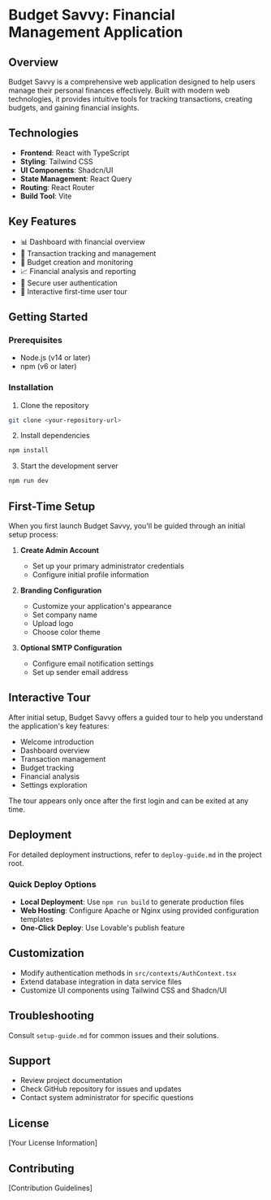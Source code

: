 
# Budget Savvy: Financial Management Application

## Overview

Budget Savvy is a comprehensive web application designed to help users manage their personal finances effectively. Built with modern web technologies, it provides intuitive tools for tracking transactions, creating budgets, and gaining financial insights.

## Technologies

- **Frontend**: React with TypeScript
- **Styling**: Tailwind CSS
- **UI Components**: Shadcn/UI
- **State Management**: React Query
- **Routing**: React Router
- **Build Tool**: Vite

## Key Features

- 📊 Dashboard with financial overview
- 💸 Transaction tracking and management
- 🏦 Budget creation and monitoring
- 📈 Financial analysis and reporting
- 🔐 Secure user authentication
- 🚀 Interactive first-time user tour

## Getting Started

### Prerequisites

- Node.js (v14 or later)
- npm (v6 or later)

### Installation

1. Clone the repository
```bash
git clone <your-repository-url>
```

2. Install dependencies
```bash
npm install
```

3. Start the development server
```bash
npm run dev
```

## First-Time Setup

When you first launch Budget Savvy, you'll be guided through an initial setup process:

1. **Create Admin Account**
   - Set up your primary administrator credentials
   - Configure initial profile information

2. **Branding Configuration**
   - Customize your application's appearance
   - Set company name
   - Upload logo
   - Choose color theme

3. **Optional SMTP Configuration**
   - Configure email notification settings
   - Set up sender email address

## Interactive Tour

After initial setup, Budget Savvy offers a guided tour to help you understand the application's key features:

- Welcome introduction
- Dashboard overview
- Transaction management
- Budget tracking
- Financial analysis
- Settings exploration

The tour appears only once after the first login and can be exited at any time.

## Deployment

For detailed deployment instructions, refer to `deploy-guide.md` in the project root.

### Quick Deploy Options

- **Local Deployment**: Use `npm run build` to generate production files
- **Web Hosting**: Configure Apache or Nginx using provided configuration templates
- **One-Click Deploy**: Use Lovable's publish feature

## Customization

- Modify authentication methods in `src/contexts/AuthContext.tsx`
- Extend database integration in data service files
- Customize UI components using Tailwind CSS and Shadcn/UI

## Troubleshooting

Consult `setup-guide.md` for common issues and their solutions.

## Support

- Review project documentation
- Check GitHub repository for issues and updates
- Contact system administrator for specific questions

## License

[Your License Information]

## Contributing

[Contribution Guidelines]

